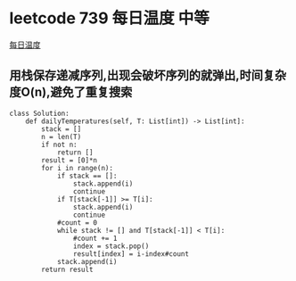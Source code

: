 # leetcode 739 每日温度 中等
[每日温度](https://leetcode-cn.com/problems/daily-temperatures/submissions/)
## 用栈保存递减序列,出现会破坏序列的就弹出,时间复杂度O(n),避免了重复搜索

```
class Solution:
    def dailyTemperatures(self, T: List[int]) -> List[int]:
        stack = []
        n = len(T)
        if not n:
            return []
        result = [0]*n
        for i in range(n):
            if stack == []:
                stack.append(i)
                continue
            if T[stack[-1]] >= T[i]:
                stack.append(i)
                continue
            #count = 0
            while stack != [] and T[stack[-1]] < T[i]:
                #count += 1
                index = stack.pop()
                result[index] = i-index#count
            stack.append(i)
        return result
```
